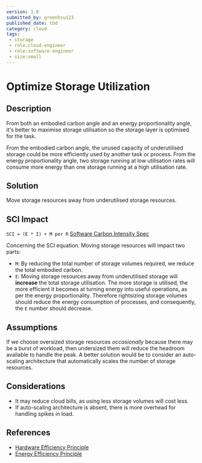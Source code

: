 ```yaml
---
version: 1.0
submitted_by: greenhsu123
published_date: tbd
category: cloud
tags: 
 - storage
 - role:cloud-engineer
 - role:software-engineer
 - size:small
---
```


# Optimize Storage Utilization

## Description
From both an embodied carbon angle and an energy proportionality angle, it's better to maximise storage utilisation so the storage layer is optimised for the task. 

From the embodied carbon angle, the unused capacity of underutilised storage could be more efficiently used by another task or process. From the energy proportionality angle, two storage running at low utilisation rates will consume more energy than one storage running at a high utilisation rate.

## Solution
Move storage resources away from underutilised storage resources. 

## SCI Impact

`SCI = (E * I) + M per R`
[Software Carbon Intensity Spec](https://grnsft.org/sci)

Concerning the SCI equation. Moving storage resources will impact two parts:

- `M`: By reducing the total number of storage volumes required, we reduce the total embodied carbon.
- `E`: Moving storage resources away from underutilised storage will **increase** the total storage utilisation. The more storage is utilised, the more efficient it becomes at turning energy into useful operations, as per the energy proportionality. Therefore rightsizing storage volumes should reduce the energy consumption of processes, and consequently, the `E` number should decrease.

## Assumptions
If we choose oversized storage resources *occasionally* because there may be a burst of workload, then undersized them will reduce the headroom available to handle the peak. A better solution would be to consider an auto-scaling architecture that automatically scales the number of storage resources.


## Considerations
- It may reduce cloud bills, as using less storage volumes will cost less. 
- If auto-scaling architecture is absent, there is more overhead for handling spikes in load.

## References
- [Hardware Efficiency Principle](https://learn.greensoftware.foundation/practitioner/hardware-efficiency)
- [Energy Efficiency Principle](https://learn.greensoftware.foundation/practitioner/energy-efficiency)
